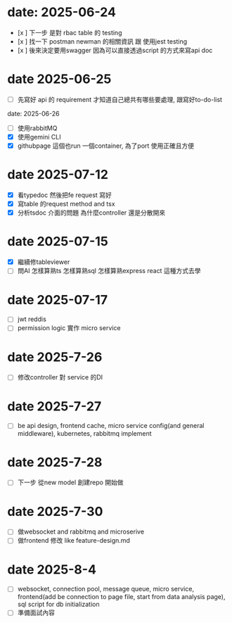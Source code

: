 # date: 2025-06-24

- [x ] 下一步 是對 rbac table 的 testing
- [x ] 找一下 postman newman 的相關資訊 跟 使用jest testing
- [x ] 後來決定要用swagger 因為可以直接透過script 的方式來寫api doc

# date 2025-06-25

- [ ] 先寫好 api 的 requirement 才知道自己總共有哪些要處理, 跟寫好to-do-list

date: 2025-06-26

- [ ] 使用rabbitMQ
- [x] 使用gemini CLI
- [x] githubpage 這個也run 一個container, 為了port 使用正確且方便

# date 2025-07-12

- [x] 看typedoc 然後把fe request 寫好
- [x] 寫table 的request method and tsx
- [x] 分析tsdoc 介面的問題 為什麼controller 還是分散開來

# date 2025-07-15

- [x] 繼續修tableviewer
- [ ] 問AI 怎樣算熟ts 怎樣算熟sql 怎樣算熟express react 這種方式去學

# date 2025-07-17

- [ ] jwt reddis
- [ ] permission logic 實作
  micro service

# date 2025-7-26

- [ ] 修改controller 對 service 的DI

# date 2025-7-27

- [ ] be api design, frontend cache, micro service config(and general middleware), kubernetes, rabbitmq implement

# date 2025-7-28

- [ ] 下一步 從new model 創建repo 開始做

# date 2025-7-30

- [ ] 做websocket and rabbitmq and microserive
- [ ] 做frontend 修改 like feature-design.md

# date 2025-8-4

- [ ] websocket, connection pool, message queue, micro service, frontend(add be connection to page file, start from
  data analysis page), sql script for db initialization
- [ ] 準備面試內容